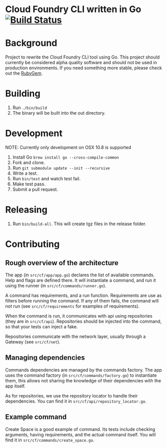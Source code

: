Cloud Foundry CLI written in Go [![Build Status](https://travis-ci.org/cloudfoundry/cli.png?branch=master)](https://travis-ci.org/cloudfoundry/cli)
===========

Background
===========

Project to rewrite the Cloud Foundry CLI tool using Go. This project should currently be considered alpha quality
software and should not be used in production environments. If you need something more stable, please check
out the [RubyGem](https://github.com/cloudfoundry/cf).

Building
========

1. Run ```./bin/build```
1. The binary will be built into the out directory.

Development
===========

NOTE: Currently only development on OSX 10.8 is supported

1. Install Go ```brew install go --cross-compile-common```
1. Fork and clone.
1. Run ```git submodule update --init --recursive```
1. Write a test.
1. Run ``` bin/test ``` and watch test fail.
1. Make test pass.
1. Submit a pull request.

Releasing
=========

1. Run ```bin/build-all```. This will create tgz files in the release folder.

Contributing
============

Rough overview of the architecture
----------------------------------

The app (in ```src/cf/app/app.go```) declares the list of available commands. Help and flags are defined there.
It will instantiate a command, and run it using the runner (in ```src/cf/commands/runner.go```).

A command has requirements, and a run function. Requirements are use as filters before running the command.
If any of them fails, the command will not run (see ```src/cf/requirements``` for examples of requirements).

When the command is run, it communicates with api using repositories (they are in ```src/cf/api```).
Repositories should be injected into the command, so that your tests can inject a fake.

Repositories communicate with the network layer, usually through a Gateway (see ```src/cf/net```).

Managing dependencies
---------------------

Commands dependencies are managed by the commands factory. The app uses the command factory (in ```src/cf/commands/factory.go```)
to instantiate them, this allows not sharing the knowledge of their dependencies with the app itself.

As for repositories, we use the repository locator to handle their dependencies. You can find it in ```src/cf/api/repository_locator.go```.

Example command
---------------

Create Space is a good example of command. Its tests include checking arguments, having requirements, and the actual command itself.
You will find it in ```src/cf/commands/create_space.go```.
